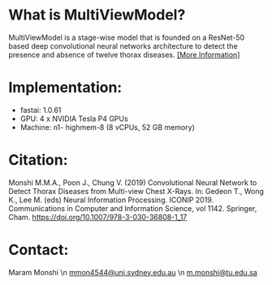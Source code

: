 # What is MultiViewModel?
MultiViewModel is a stage-wise model that is founded on a ResNet-50 based deep convolutional neural networks architecture to detect the presence and absence of twelve thorax diseases.
[[More Information]](https://link.springer.com/chapter/10.1007/978-3-030-36808-1_17) 


# Implementation:  
- fastai: 1.0.61
- GPU: 4 x NVIDIA Tesla P4 GPUs
- Machine: n1- highmem-8 (8 vCPUs, 52 GB memory)


# Citation:
Monshi M.M.A., Poon J., Chung V. (2019) Convolutional Neural Network to Detect Thorax Diseases from Multi-view Chest X-Rays. In: Gedeon T., Wong K., Lee M. (eds) Neural Information Processing. ICONIP 2019. Communications in Computer and Information Science, vol 1142. Springer, Cham. https://doi.org/10.1007/978-3-030-36808-1_17

# Contact:
Maram Monshi
\n mmon4544@uni.sydney.edu.au
\n m.monshi@tu.edu.sa 
